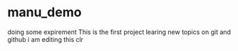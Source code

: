 # manu_demo
doing some expirement
This is the first project
learing new topics on git and github
i am editing this
clr
